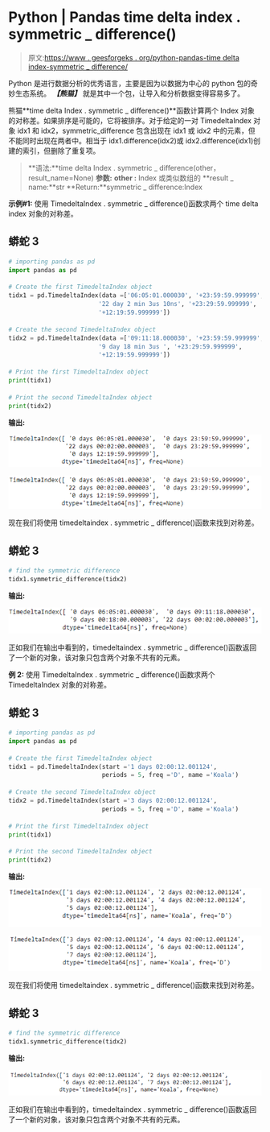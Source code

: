 # Python | Pandas time delta index . symmetric _ difference()

> 原文:[https://www . geesforgeks . org/python-pandas-time delta index-symmetric _ difference/](https://www.geeksforgeeks.org/python-pandas-timedeltaindex-symmetric_difference/)

Python 是进行数据分析的优秀语言，主要是因为以数据为中心的 python 包的奇妙生态系统。 ***【熊猫】*** 就是其中一个包，让导入和分析数据变得容易多了。

熊猫**time delta Index . symmetric _ difference()**函数计算两个 Index 对象的对称差。如果排序是可能的，它将被排序。对于给定的一对 TimedeltaIndex 对象 idx1 和 idx2，symmetric_difference 包含出现在 idx1 或 idx2 中的元素，但不能同时出现在两者中。相当于 idx1.difference(idx2)或 idx2.difference(idx1)创建的索引，但删除了重复项。

> **语法:**time delta Index . symmetric _ difference(other，result_name=None)
> **参数:**
> **other :** Index 或类似数组的
> **result _ name:**str
> **Return:**symmetric _ difference:Index

**示例#1:** 使用 TimedeltaIndex . symmetric _ difference()函数求两个 time delta index 对象的对称差。

## 蟒蛇 3

```py
# importing pandas as pd
import pandas as pd

# Create the first TimedeltaIndex object
tidx1 = pd.TimedeltaIndex(data =['06:05:01.000030', '+23:59:59.999999',
                         '22 day 2 min 3us 10ns', '+23:29:59.999999',
                         '+12:19:59.999999'])

# Create the second TimedeltaIndex object
tidx2 = pd.TimedeltaIndex(data =['09:11:18.000030', '+23:59:59.999999',
                         '9 day 18 min 3us ', '+23:29:59.999999',
                         '+12:19:59.999999'])

# Print the first TimedeltaIndex object
print(tidx1)

# Print the second TimedeltaIndex object
print(tidx2)
```

**输出:**

![](img/708240dfe9aedf867ac5c12c98b02393.png)

![](img/6f6cc0167371df9ee775333327837506.png)

现在我们将使用 timedeltaindex . symmetric _ difference()函数来找到对称差。

## 蟒蛇 3

```py
# find the symmetric difference
tidx1.symmetric_difference(tidx2)
```

**输出:**

![](img/0d3daa28d7b8f23c7bde84dc1d304627.png)

正如我们在输出中看到的，timedeltaindex . symmetric _ difference()函数返回了一个新的对象，该对象只包含两个对象不共有的元素。

**例 2:** 使用 TimedeltaIndex . symmetric _ difference()函数求两个 TimedeltaIndex 对象的对称差。

## 蟒蛇 3

```py
# importing pandas as pd
import pandas as pd

# Create the first TimedeltaIndex object
tidx1 = pd.TimedeltaIndex(start ='1 days 02:00:12.001124',
                          periods = 5, freq ='D', name ='Koala')

# Create the second TimedeltaIndex object
tidx2 = pd.TimedeltaIndex(start ='3 days 02:00:12.001124',
                          periods = 5, freq ='D', name ='Koala')

# Print the first TimedeltaIndex object
print(tidx1)

# Print the second TimedeltaIndex object
print(tidx2)
```

**输出:**

![](img/4b1498214e3c6e8c3ca75b1dc780223c.png)

![](img/6a341c39cdcb2a0d568cc9cae555ccaf.png)

现在我们将使用 timedeltaindex . symmetric _ difference()函数来找到对称差。

## 蟒蛇 3

```py
# find the symmetric difference
tidx1.symmetric_difference(tidx2)
```

**输出:**

![](img/34baae75280dd3d015e51d84377f691e.png)

正如我们在输出中看到的，timedeltaindex . symmetric _ difference()函数返回了一个新的对象，该对象只包含两个对象不共有的元素。